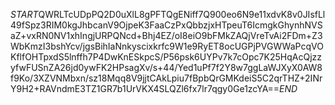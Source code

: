 $START$QWRLTcUDpPQ2D0uXlL8gPFTQgENiff7Q900eo6N9e11xdvK8v0JIsfLl49fSpz3RIM0kgJhbcanV9OjpeK3FaaCzPxQbbzjxHTpeuT6IcmgkGhynhNVSaZ+vxRN0NV1xhIngjURPQNcd+Bhj4EZ/oI8eiO9bFMkZAQjVreTvAi2FDm+Z3WbKmzI3bshYcv/jgsBihIaNnkyscixkrfc9W1e9RyET8ocUGPjPVGWWaPcqVOKflfOHTpxdS5lnffh7P4DwKnESkpcS/P56psk6UYPv7k7cOpc7K25HqAcQjzzyfwFUSnZA26jd0ywFK2HPsagXv/s+44/Yed1uPf7f2Y8w7ggLaWJXyX0AW8f9Ko/3XZVNMbxn/sz18Mqq8V9jjtCAkLpiu7fBpbQrGMKdeiS5C2qrTHZ+2INrY9H2+RAVndmE3TZ1GR7b1UrVKX4SLQZl6fx7lr7qgy0Ge1zcYA==$END$